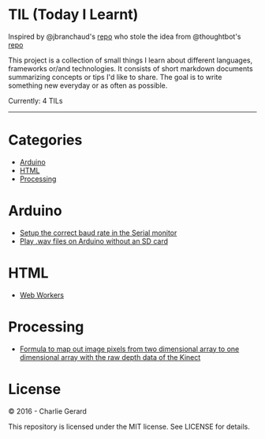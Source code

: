 # TIL (Today I Learnt)

Inspired by @jbranchaud's [repo](https://github.com/jbranchaud/til) who stole the idea from @thoughtbot's [repo](https://github.com/thoughtbot/til)

This project is a collection of small things I learn about different languages, frameworks or/and technologies.
It consists of short markdown documents summarizing concepts or tips I'd like to share.
The goal is to write something new everyday or as often as possible.

Currently: 4 TILs

---

# Categories

* [Arduino](#arduino)
* [HTML](#html)
* [Processing](#processing)

# Arduino

* [Setup the correct baud rate in the Serial monitor](arduino/baudRateSerialMonitor.md)
* [Play .wav files on Arduino without an SD card](arduino/wavFilesWithoutSdCard.md)

# HTML

* [Web Workers](html/webWorkers.md)

# Processing

* [Formula to map out image pixels from two dimensional array to one dimensional array with the raw depth data of the Kinect](processing/rawDepthPixels.md)


# License

 © 2016 - Charlie Gerard

 This repository is licensed under the MIT license. See LICENSE for details.
